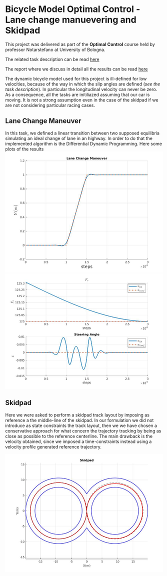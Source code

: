 # Bicycle Model Optimal Control - Lane change manuevering and Skidpad

This project was delivered as part of  the **Optimal Control** course held by professor Notarstefano at University of Bologna.

The related task description can be read [here](http://github.com/aleegeco/Bicycle-model-Optimal-Control/blob/main/main_vehicle.pdf)

The report where we discuss in detail all the results can be read [here](http://github.com/aleegeco/Bicycle-model-Optimal-Control/blob/main/Report_Optimal_Control_Bicycle_Model_CecconiBugoFrangiamone.pdf)

The dynamic bicycle model used for this project is ill-defined for low velocities, because of the way in which the slip angles are defined (*see the task description*). In particular the longitudinal velocity can never be zero.
As a consequence, all the tasks are initiliazed assuming that our car is moving. It is not a strong assumption even in the case of the skidpad if we are not considering particular racing cases. 

## Lane Change Maneuver ##
In this task, we defined a linear transition between two supposed equilibria simulating an ideal change of lane in an highway. In order to do that the implemented algorithm is the Differential Dynamic Programming. Here some plots of the results
<img src="Plot/Lane%20change%20maneuver/lane_change.jpg" width="550"> <img src="Plot/Lane%20change%20maneuver/inputs.jpg" width="550">

## Skidpad ##
Here we were asked to perform a skidpad track layout by imposing as reference a the middle-line of the skidpad.
In our formulation we did not introduce as state constraints the track layout, then we we have chosen a conservative approach for what concern the trajectory tracking by being as close as possible to the reference centerline. The main drawback is the velocity obtained, since we imposed a time-constraints instead using a velocity profile generated reference trajectory.

<img src="Plot/Skidpad/skidpad.jpg" width="550">
